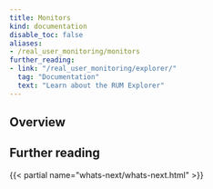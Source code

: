 ```yaml
---
title: Monitors
kind: documentation
disable_toc: false
aliases:
- /real_user_monitoring/monitors
further_reading:
- link: "/real_user_monitoring/explorer/"
  tag: "Documentation"
  text: "Learn about the RUM Explorer"
---
```


## Overview

## Further reading

{{< partial name="whats-next/whats-next.html" >}}


